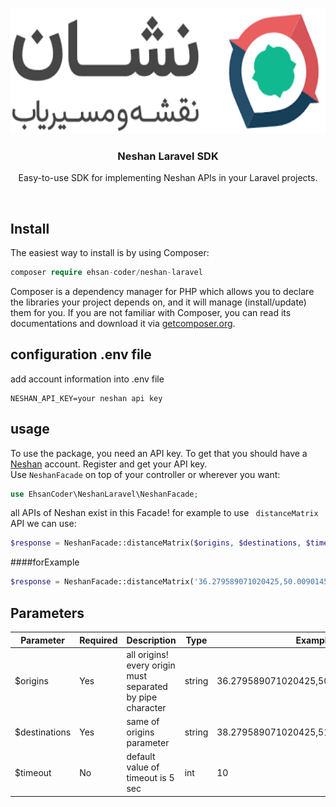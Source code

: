   
<!-- PROJECT LOGO -->    
<br />    
<p align="center">    
  <a href="https://github.com/ehsan-coder/neshan-laravel">  
    <img src="neshan.png" alt="Logo" height="200" alt="Neshan for Laravel">    
  </a>    
    
  <h3 align="center">Neshan Laravel SDK</h3>    
    
  <p align="center">    
    Easy-to-use SDK for implementing Neshan APIs in your Laravel projects.
  </p>
    
<br>
    
## Install    
 The easiest way to install is by using Composer:
  
```php
composer require ehsan-coder/neshan-laravel
```    
Composer is a dependency manager for PHP which allows you to declare the libraries your project depends on, and it will manage (install/update) them for you.  If you are not familiar with Composer, you can read its documentations and download it via [getcomposer.org](https://getcomposer.org/).

## configuration .env file    
add account information into .env file
    
    NESHAN_API_KEY=your neshan api key

 ## usage    
To use the package, you need an API key. To get that you should have a [Neshan](https://neshan.org/) account. Register and get your API key.
<br>
Use `NeshanFacade` on top of your controller or wherever you want:
```php
use EhsanCoder\NeshanLaravel\NeshanFacade;
```
all APIs of Neshan exist in this Facade! for example to use ` distanceMatrix` API we can use:
```php
$response = NeshanFacade::distanceMatrix($origins, $destinations, $timeout = 10);
```    

####forExample

```php
$response = NeshanFacade::distanceMatrix('36.279589071020425,50.00901454609652','38.279589071020425,51.00901454609652');
```  
 ## Parameters
 | Parameter | Required | Description | Type | Example |
 | --- | --- | --- | --- | --- |
 | $origins | Yes | all origins! every origin must separated by pipe character | string | 36.279589071020425,50.00901454609652 |
 | $destinations |  Yes | same of origins parameter| string | 38.279589071020425,51.00901454609652 |
 | $timeout | No | default value of timeout is 5 sec | int | 10 |

